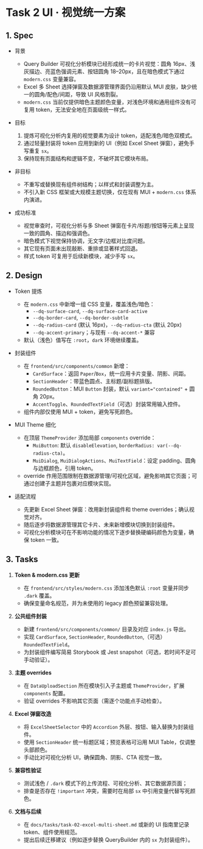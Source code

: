 # Task 2 UI · 视觉统一方案

## 1. Spec

- 背景
  - Query Builder 可视化分析模块已经形成统一的卡片视觉：圆角 16px、浅灰描边、亮蓝色强调元素、按钮圆角 18–20px，且在暗色模式下通过 `modern.css` 变量兼容。
  - Excel 多 Sheet 选择弹窗及数据源管理界面仍沿用默认 MUI 皮肤，缺少统一的圆角/配色/间距，导致 UI 风格割裂。
  - `modern.css` 当前仅提供暗色主题颜色变量，对浅色环境和通用组件没有可复用 token，无法安全地在页面级统一样式。

- 目标
  1. 提炼可视化分析内复用的视觉要素为设计 token，适配浅色/暗色双模式。
  2. 通过轻量封装将 token 应用到新的 UI（例如 Excel Sheet 弹窗），避免手写重复 `sx`。
  3. 保持现有页面结构和逻辑不变，不破坏其它模块布局。

- 非目标
  - 不重写或替换现有组件树结构；以样式和封装调整为主。
  - 不引入新 CSS 框架或大规模主题切换，仅在现有 MUI + `modern.css` 体系内演进。

- 成功标准
  - 视觉审查时，可视化分析与多 Sheet 弹窗在卡片/标题/按钮等元素上呈现一致的圆角、描边和强调色。
  - 暗色模式下视觉保持协调，无文字/边框对比度问题。
  - 其它现有页面未出现敲断、重排或显著样式回退。
  - 样式 token 可复用于后续新模块，减少手写 `sx`。

## 2. Design

- Token 提炼
  - 在 `modern.css` 中新增一组 CSS 变量，覆盖浅色/暗色：
    - `--dq-surface-card`, `--dq-surface-card-active`
    - `--dq-border-card`, `--dq-border-subtle`
    - `--dq-radius-card` (默认 16px)，`--dq-radius-cta` (默认 20px)
    - `--dq-accent-primary`；与现有 `--dq-accent-*` 兼容
  - 默认（浅色）值写在 `:root`，`dark` 环境继续覆盖。

- 封装组件
  - 在 `frontend/src/components/common` 新增：
    - `CardSurface`：返回 `Paper`/`Box`，统一应用卡片变量、阴影、间距。
    - `SectionHeader`：带蓝色圆点、主标题/副标题排版。
    - `RoundedButton`：MUI `Button` 封装，默认 `variant="contained"` + 圆角 20px。
    - `AccentToggle`、`RoundedTextField`（可选）封装常用输入控件。
  - 组件内部仅使用 MUI + token，避免写死颜色。

- MUI Theme 细化
  - 在顶层 `ThemeProvider` 添加局部 `components` override：
    - `MuiButton`: 默认 `disableElevation`, `borderRadius: var(--dq-radius-cta)`。
    - `MuiDialog`, `MuiDialogActions`、`MuiTextField`：设定 padding、圆角与边框颜色，引用 token。
  - override 作用范围限制在数据源管理/可视化区域，避免影响其它页面；可通过创建子主题并包裹对应模块实现。

- 适配流程
  - 先更新 Excel Sheet 弹窗：改用新封装组件和 theme overrides；确认视觉对齐。 
  - 随后逐步将数据源管理其它卡片、未来新增模块切换到封装组件。 
  - 可视化分析模块可在不影响功能的情况下逐步替换硬编码颜色为变量，确保 token 一致。

## 3. Tasks

1. **Token & modern.css 更新**
   - 在 `frontend/src/styles/modern.css` 添加浅色默认 `:root` 变量并同步 `.dark` 覆盖。
   - 确保变量命名规范，并为未使用的 legacy 颜色预留兼容处理。

2. **公共组件封装**
   - 新建 `frontend/src/components/common/` 目录及对应 `index.js` 导出。
   - 实现 `CardSurface`, `SectionHeader`, `RoundedButton`,（可选）`RoundedTextField`。
   - 为封装组件编写简易 Storybook 或 Jest snapshot（可选，若时间不足可手动验证）。

3. **主题 overrides**
   - 在 `DataUploadSection` 所在模块引入子主题或 `ThemeProvider`，扩展 `components` 配置。
   - 验证 overrides 不影响其它页面（需逐个功能点手动检查）。

4. **Excel 弹窗改造**
   - 将 `ExcelSheetSelector` 中的 `Accordion` 外层、按钮、输入替换为封装组件。
   - 使用 `SectionHeader` 统一标题区域；预览表格可沿用 MUI Table，仅调整头部颜色。
   - 手动比对可视化分析 UI，确保圆角、阴影、CTA 视觉一致。

5. **兼容性验证**
   - 测试浅色 / `.dark` 模式下的上传流程、可视化分析、其它数据源页面；
   - 排查是否存在 `!important` 冲突，需要时在局部 `sx` 中引用变量代替写死颜色。

6. **文档与后续**
   - 在 `docs/tasks/task-02-excel-multi-sheet.md` 或新的 UI 指南里记录 token、组件使用规范。
   - 提出后续迁移建议（例如逐步替换 QueryBuilder 内的 `sx` 为封装组件）。

